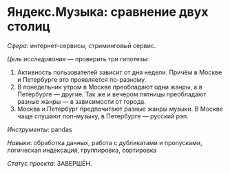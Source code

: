 # Яндекс.Музыка: сравнение двух столиц

*Сфера*: интернет-сервисы, стриминговый сервис.

*Цель исследования* — проверить три гипотезы:
1.	Активность пользователей зависит от дня недели. Причём в Москве и Петербурге это проявляется по-разному.
2.	В понедельник утром в Москве преобладают одни жанры, а в Петербурге — другие. Так же и вечером пятницы преобладают разные жанры — в зависимости от города.
3.	Москва и Петербург предпочитают разные жанры музыки. В Москве чаще слушают поп-музыку, в Петербурге — русский рэп.

*Инструменты*: pandas

*Навыки*: обработка данных, работа с дубликатами и пропусками, логическая индексация, группировка, сортировка

*Статус проекта:* ЗАВЕРШЁН.
